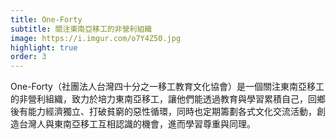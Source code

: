 ```yaml
---
title: One-Forty
subtitle: 關注東南亞移工的非營利組織
image: https://i.imgur.com/o7Y4Z50.jpg
highlight: true
order: 3
---
```

One-Forty（社團法人台灣四十分之一移工教育文化協會）是一個關注東南亞移工的非營利組織，致力於培力東南亞移工，讓他們能透過教育與學習累積自己，回鄉後有能力經濟獨立、打破貧窮的惡性循環，同時也定期籌劃各式文化交流活動，創造台灣人與東南亞移工互相認識的機會，進而學習尊重與同理。